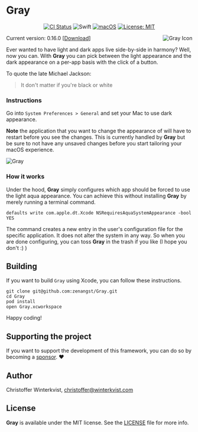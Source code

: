 # Gray

<div align="center">

[![CI Status](https://travis-ci.com/zenangst/Gray.svg?branch=master)](https://travis-ci.com/zenangst/Gray)
![Swift](https://img.shields.io/badge/%20in-swift%204.2-orange.svg)
[![macOS](https://img.shields.io/badge/macOS-10.14-green.svg)](https://www.apple.com/macos/mojave/)
[![License: MIT](https://img.shields.io/badge/License-MIT-yellow.svg)](https://opensource.org/licenses/MIT)

</div>

<img src="https://github.com/zenangst/Gray/blob/master/Resources/Assets.xcassets/AppIcon.appiconset/icon_256x256.png?raw=true" alt="Gray Icon" align="right" />

Current version: 0.16.0 [[Download](https://github.com/zenangst/Gray/releases/download/0.16.0/Gray.zip)]

Ever wanted to have light and dark apps live side-by-side in harmony? Well, now you can. With **Gray** you can pick between the light appearance and the dark appearance on a per-app basis with the click of a button.

To quote the late Michael Jackson:
> It don't matter if you're black or white

### Instructions

Go into `System Preferences > General` and set your Mac to use dark appearance.

**Note** the application that you want to change the appearance of will have to restart before you see the changes. This is currently handled by **Gray** but be sure to not have any unsaved changes before you start tailoring your macOS experience.

<img alt="Gray" src="https://github.com/zenangst/Gray/blob/master/Images/Screenshot.png">

### How it works

Under the hood, **Gray** simply configures which app should be forced to use the light aqua appearance. You can achieve this without installing **Gray** by merely running a terminal command.

```fish
defaults write com.apple.dt.Xcode NSRequiresAquaSystemAppearance -bool YES
```

The command creates a new entry in the user's configuration file for the specific application. It does not alter the system in any way. So when you are done configuring, you can toss **Gray** in the trash if you like (I hope you don't :) )

## Building

If you want to build `Gray` using Xcode, you can follow these instructions.

```fish
git clone git@github.com:zenangst/Gray.git
cd Gray
pod install
open Gray.xcworkspace
```

Happy coding!

## Supporting the project

If you want to support the development of this framework, you can do so by becoming a [sponsor](https://github.com/sponsors/zenangst). ❤️

## Author

Christoffer Winterkvist, christoffer@winterkvist.com

## License

**Gray** is available under the MIT license. See the [LICENSE](https://github.com/zenangst/Gray/blob/master/LICENSE.md) file for more info.
